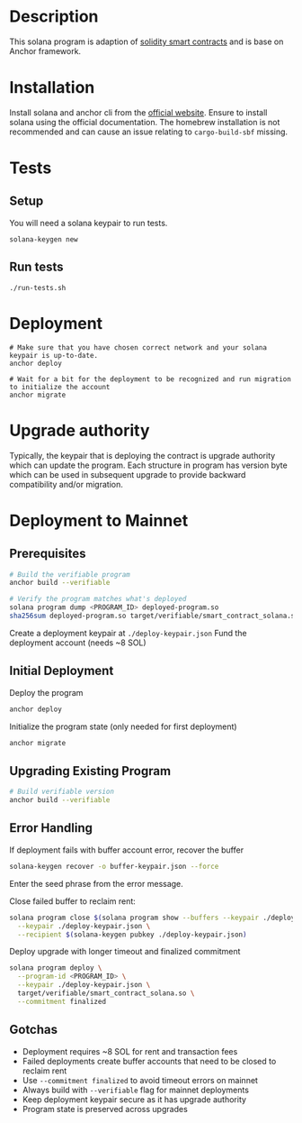 # Description
This solana program is adaption of [solidity smart contracts](https://github.com/Keyring-Network/smart-contracts) and is base on Anchor framework.

# Installation
Install solana and anchor cli from the [official website](https://www.anchor-lang.com/docs/installation).
Ensure to install solana using the official documentation. The homebrew installation is not recommended and can cause an issue relating to `cargo-build-sbf` missing.

# Tests

## Setup
You will need a solana keypair to run tests.

```shell
solana-keygen new
```

## Run tests
```shell
./run-tests.sh
```

# Deployment
```shell
# Make sure that you have chosen correct network and your solana keypair is up-to-date.
anchor deploy

# Wait for a bit for the deployment to be recognized and run migration to initialize the account
anchor migrate
```

# Upgrade authority
Typically, the keypair that is deploying the contract is upgrade authority which can update the program. 
Each structure in program has version byte which can be used in subsequent upgrade to provide backward compatibility and/or migration.

# Deployment to Mainnet

## Prerequisites
```bash
# Build the verifiable program
anchor build --verifiable

# Verify the program matches what's deployed
solana program dump <PROGRAM_ID> deployed-program.so
sha256sum deployed-program.so target/verifiable/smart_contract_solana.so
```
Create a deployment keypair at `./deploy-keypair.json`
Fund the deployment account (needs ~8 SOL)

## Initial Deployment

Deploy the program
```bash
anchor deploy
```
Initialize the program state (only needed for first deployment)
```bash
anchor migrate
```

## Upgrading Existing Program
```bash
# Build verifiable version
anchor build --verifiable
```

## Error Handling

If deployment fails with buffer account error, recover the buffer
```bash
solana-keygen recover -o buffer-keypair.json --force
```
Enter the seed phrase from the error message.

Close failed buffer to reclaim rent:
```bash
solana program close $(solana program show --buffers --keypair ./deploy-keypair.json | awk 'NR==3 {print $1}') \
  --keypair ./deploy-keypair.json \
  --recipient $(solana-keygen pubkey ./deploy-keypair.json)
```

Deploy upgrade with longer timeout and finalized commitment
```bash
solana program deploy \
  --program-id <PROGRAM_ID> \
  --keypair ./deploy-keypair.json \
  target/verifiable/smart_contract_solana.so \
  --commitment finalized
```

## Gotchas
- Deployment requires ~8 SOL for rent and transaction fees
- Failed deployments create buffer accounts that need to be closed to reclaim rent
- Use `--commitment finalized` to avoid timeout errors on mainnet
- Always build with `--verifiable` flag for mainnet deployments
- Keep deployment keypair secure as it has upgrade authority
- Program state is preserved across upgrades
